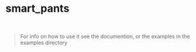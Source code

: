# smart_pants

&nbsp;
> For info on how to use it see the documention, or the examples in the examples directory
